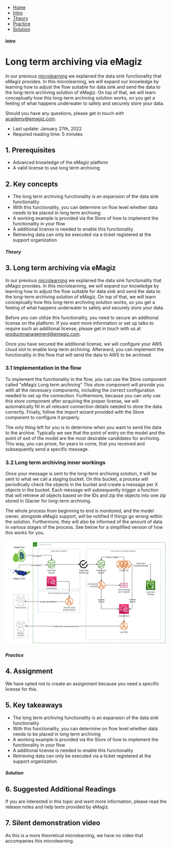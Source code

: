 <div class="ez-academy">
    <div class="ez-academy__body">
        <main class="micro-learning">
        <ul class="doc-nav">
            <li class="doc-nav__item"><a href="../../docs/microlearning/advanced-data-management-index" class="doc-nav__link">Home</a></li>
            <li class="doc-nav__item"><a href="#intro" class="doc-nav__link">Intro</a></li>
            <li class="doc-nav__item"><a href="#theory" class="doc-nav__link">Theory</a></li>
            <li class="doc-nav__item"><a href="#practice" class="doc-nav__link">Practice</a></li>
            <li class="doc-nav__item"><a href="#solution" class="doc-nav__link">Solution</a></li>
        </ul>

<div class="doc">

##### Intro

# Long term archiving via eMagiz

In our previous [microlearning](advanced-data-management-data-sink.md) we explained the data sink functionality that eMagiz provides. In this microlearning, we will expand our knowledge by learning how to adjust the flow suitable for data sink and send the data to the long-term archiving solution of eMagiz. On top of that, we will learn conceptually how this long-term archiving solution works, so you get a feeling of what happens underwater to safely and securely store your data.

Should you have any questions, please get in touch with academy@emagiz.com.

- Last update: January 27th, 2022
- Required reading time: 5 minutes

## 1. Prerequisites
- Advanced knowledge of the eMagiz platform
- A valid license to use long term archiving

## 2. Key concepts

- The long term archiving functionality is an expansion of the data sink functionality
- With this functionality, you can determine on flow level whether data needs to be placed in long term archiving
- A working example is provided via the Store of how to implement the functionality in your flow
- A additional license is needed to enable this functionality
- Retrieving data can only be executed via a ticket registered at the support organization


##### Theory
  
## 3. Long term archiving via eMagiz

In our previous [microlearning](advanced-data-management-data-sink.md) we explained the data sink functionality that eMagiz provides. In this microlearning, we will expand our knowledge by learning how to adjust the flow suitable for data sink and send the data to the long-term archiving solution of eMagiz. On top of that, we will learn conceptually how this long-term archiving solution works, so you get a feeling of what happens underwater to safely and securely store your data.

Before you can utilize this functionality, you need to secure an additional license on the platform. If you want more information or set up talks to require such an additional license, please get in touch with us at productmanagement@emagiz.com.

Once you have secured the additional license, we will configure your AWS cloud slot to enable long-term archiving. Afterward, you can implement the functionality in the flow that will send the data to AWS to be archived.

### 3.1 Implementation in the flow

To implement the functionality in the flow, you can use the Store component called "eMagiz Long term archiving" This store component will provide you with all the necessary components, including the correct configuration needed to set up the connection. Furthermore, because you can only use this store component after acquiring the proper license, we will automatically fill in all relevant connection details needed to store the data correctly. Finally, follow the import wizard provided with the Store component to configure it properly.

The only thing left for you is to determine when you want to send the data to the archive. Typically we see that the point of entry on the model and the point of exit of the model are the most desirable candidates for archiving. This way, you can prove, for years to come, that you received and subsequently send a specific message.

### 3.2 Long term archiving inner workings

Once your message is sent to the long-term archiving solution, it will be sent to what we call a staging bucket. On this bucket, a process will periodically check the objects in the bucket and create a message per X objects in the bucket. Each message will subsequently trigger a function that will retrieve all objects based on the IDs and zip the objects into one zip stored in Glacier for long-term archiving.

The whole process from beginning to end is monitored, and the model owner, alongside eMagiz support, will be notified if things go wrong within the solution. Furthermore, they will also be informed of the amount of data in various stages of the process. See below for a simplified version of how this works for you.

<p align="center"><img src="../../img/microlearning/advanced-data-management-long-term-archiving-solution.png"></p>


##### Practice

## 4. Assignment

We have opted not to create an assignment because you need a specific license for this.

## 5. Key takeaways

- The long term archiving functionality is an expansion of the data sink functionality
- With this functionality, you can determine on flow level whether data needs to be placed in long term archiving
- A working example is provided via the Store of how to implement the functionality in your flow
- A additional license is needed to enable this functionality
- Retrieving data can only be executed via a ticket registered at the support organization

##### Solution

## 6. Suggested Additional Readings

If you are interested in this topic and want more information, please read the release notes and help texts provided by eMagiz.

## 7. Silent demonstration video

As this is a more theoretical microlearning, we have no video that accompanies this microlearning.

</div>
</main>
</div>
</div>